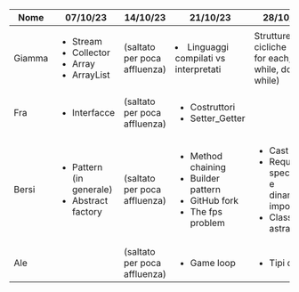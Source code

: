 | Nome   | 07/10/23                                                                   | 14/10/23                     | 21/10/23                                                                                              | 28/10/23                                                                                             | 04/10/23                                  |
|--------|----------------------------------------------------------------------------|------------------------------|-------------------------------------------------------------------------------------------------------|------------------------------------------------------------------------------------------------------|-------------------------------------------|
| Giamma | <ul><li>Stream</li><li>Collector</li><li>Array</li><li>ArrayList</li></ul> | (saltato per poca affluenza) | <li>Linguaggi compilati vs interpretati</li>                                                          |Strutture cicliche (for, for each, while, do while)                                                   | <ul><li>Switch, break, continue</li></ul> |
| Fra    | <ul><li>Interfacce</li></ul>                                               | (saltato per poca affluenza) | <ul><li>Costruttori</li><li>Setter_Getter</li></ul>                                                   |                                                                                                      |                                           |
| Bersi  | <ul><li>Pattern (in generale)</li><li>Abstract factory</li></ul>           | (saltato per poca affluenza) | <ul><li>Method chaining</li><li>Builder pattern</li><li>GitHub fork</li><li>The fps problem</li></ul> | <ul><li>Cast</li><li>Requisiti, specifiche e dinamiche importanti</li><li>Classi astratte</li></ul>  | <li>UML</li>                              |
| Ale    |                                                                            | (saltato per poca affluenza) | <ul><li>Game loop</li></ul>                                                                           | <ul><li>Tipi di dati</li></ul>                                                                       | <ul><li>Regex</li></ul>                   |
